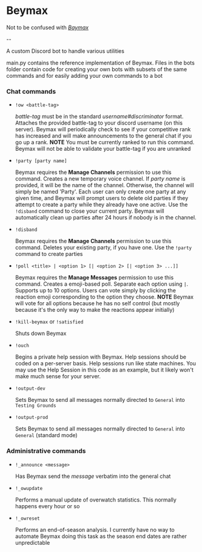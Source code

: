 # Beymax

Not to be confused with _[Baymax](https://en.wikipedia.org/wiki/Baymax)_

--

A custom Discord bot to handle various utilities

main.py contains the reference implementation of Beymax. Files in the bots folder
contain code for creating your own bots with subsets of the same commands and for
easily adding your own commands to a bot

### Chat commands

* `!ow <battle-tag>`

  _battle-tag_ must be in the standard _username#discriminator_ format.
  Attaches the provided battle-tag to your discord username (on this server).
  Beymax will periodically check to see if your competitive rank has increased
  and will make announcements to the general chat if you go up a rank.
  **NOTE** You must be currently ranked to run this command.  Beymax will not
  be able to validate your battle-tag if you are unranked

* `!party [party name]`

  Beymax requires the **Manage Channels** permission to use this command.
  Creates a new temporary voice channel.  If _party name_ is provided, it will
  be the name of the channel.  Otherwise, the channel will simply be named 'Party'.
  Each user can only create one party at any given time, and Beymax will prompt
  users to delete old parties if they attempt to create a party while they already
  have one active. Use the `!disband` command to close your current party.
  Beymax will automatically clean up parties after 24 hours if nobody is in the channel.

* `!disband`

  Beymax requires the **Manage Channels** permission to use this command.
  Deletes your existing party, if you have one.  Use the `!party` command to
  create parties

* `!poll <title> | <option 1> [| <option 2> [| <option 3> ...]]`

  Beymax requires the **Manage Messages** permission to use this command.
  Creates a emoji-based poll. Separate each option using `|`. Supports up to 10
  options. Users can vote simply by clicking the reaction emoji corresponding to
  the option they choose. **NOTE** Beymax will vote for all options because he has
  no self control (but mostly because it's the only way to make the reactions
  appear initially)

* `!kill-beymax` or `!satisfied`

  Shuts down Beymax

* `!ouch`

  Begins a private help session with Beymax.  Help sessions should be coded on a
  per-server basis. Help sessions run like state machines. You may use the Help
  Session in this code as an example, but it likely won't make much sense for your
  server.

* `!output-dev`

  Sets Beymax to send all messages normally directed to `General` into `Testing Grounds`

* `!output-prod`

  Sets Beymax to send all messages normally directed to `General` into `General`
  (standard mode)

### Administrative commands

* `!_announce <message>`

  Has Beymax send the _message_ verbatim into the general chat

* `!_owupdate`

  Performs a manual update of overwatch statistics. This normally happens every
  hour or so

* `!_owreset`

  Performs an end-of-season analysis. I currently have no way to automate Beymax
  doing this task as the season end dates are rather unpredictable
